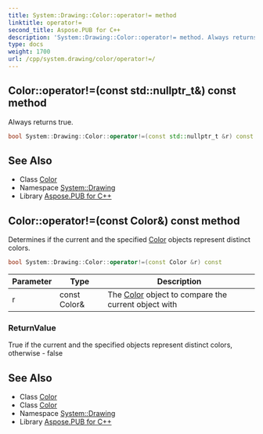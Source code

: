 ```yaml
---
title: System::Drawing::Color::operator!= method
linktitle: operator!=
second_title: Aspose.PUB for C++
description: 'System::Drawing::Color::operator!= method. Always returns true in C++.'
type: docs
weight: 1700
url: /cpp/system.drawing/color/operator!=/
---
```

## Color::operator!=(const std::nullptr_t\&) const method


Always returns true.

```cpp
bool System::Drawing::Color::operator!=(const std::nullptr_t &r) const
```

## See Also

* Class [Color](../)
* Namespace [System::Drawing](../../)
* Library [Aspose.PUB for C++](../../../)
## Color::operator!=(const Color\&) const method


Determines if the current and the specified [Color](../) objects represent distinct colors.

```cpp
bool System::Drawing::Color::operator!=(const Color &r) const
```


| Parameter | Type | Description |
| --- | --- | --- |
| r | const Color\& | The [Color](../) object to compare the current object with |

### ReturnValue

True if the current and the specified objects represent distinct colors, otherwise - false

## See Also

* Class [Color](../)
* Class [Color](../)
* Namespace [System::Drawing](../../)
* Library [Aspose.PUB for C++](../../../)
